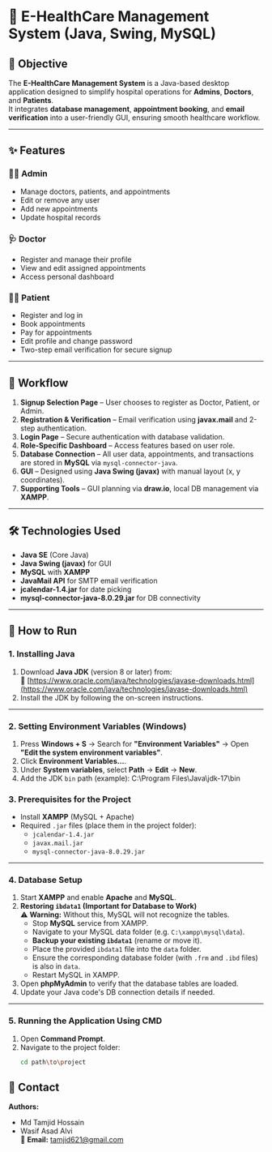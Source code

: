 # 🏥 E-HealthCare Management System (Java, Swing, MySQL)

## 📌 Objective
The **E-HealthCare Management System** is a Java-based desktop application designed to simplify hospital operations for **Admins**, **Doctors**, and **Patients**.  
It integrates **database management**, **appointment booking**, and **email verification** into a user-friendly GUI, ensuring smooth healthcare workflow.

---

## ✨ Features

### 👨‍💼 Admin
- Manage doctors, patients, and appointments
- Edit or remove any user
- Add new appointments
- Update hospital records

### 🩺 Doctor
- Register and manage their profile
- View and edit assigned appointments
- Access personal dashboard

### 👨‍⚕️ Patient
- Register and log in
- Book appointments
- Pay for appointments
- Edit profile and change password
- Two-step email verification for secure signup

---

## 🔄 Workflow
1. **Signup Selection Page** – User chooses to register as Doctor, Patient, or Admin.
2. **Registration & Verification** – Email verification using **javax.mail** and 2-step authentication.
3. **Login Page** – Secure authentication with database validation.
4. **Role-Specific Dashboard** – Access features based on user role.
5. **Database Connection** – All user data, appointments, and transactions are stored in **MySQL** via `mysql-connector-java`.
6. **GUI** – Designed using **Java Swing (javax)** with manual layout (x, y coordinates).
7. **Supporting Tools** – GUI planning via **draw.io**, local DB management via **XAMPP**.

---

## 🛠 Technologies Used
- **Java SE** (Core Java)
- **Java Swing (javax)** for GUI
- **MySQL** with **XAMPP**
- **JavaMail API** for SMTP email verification
- **jcalendar-1.4.jar** for date picking
- **mysql-connector-java-8.0.29.jar** for DB connectivity

---

## 🚀 How to Run

### **1. Installing Java**
1. Download **Java JDK** (version 8 or later) from:  
   🔗 [https://www.oracle.com/java/technologies/javase-downloads.html](https://www.oracle.com/java/technologies/javase-downloads.html)
2. Install the JDK by following the on-screen instructions.

---

### **2. Setting Environment Variables (Windows)**
1. Press **Windows + S** → Search for **"Environment Variables"** → Open **"Edit the system environment variables"**.
2. Click **Environment Variables…**.
3. Under **System variables**, select **Path** → **Edit** → **New**.
4. Add the JDK `bin` path (example):  C:\Program Files\Java\jdk-17\bin
   
### **3. Prerequisites for the Project**
- Install **XAMPP** (MySQL + Apache)
- Required `.jar` files (place them in the project folder):
  - `jcalendar-1.4.jar`
  - `javax.mail.jar`
  - `mysql-connector-java-8.0.29.jar`

---

### **4. Database Setup**
1. Start **XAMPP** and enable **Apache** and **MySQL**.
2. **Restoring `ibdata1` (Important for Database to Work)**  
   ⚠ **Warning:** Without this, MySQL will not recognize the tables.  
   - Stop **MySQL** service from XAMPP.  
   - Navigate to your MySQL data folder (e.g. `C:\xampp\mysql\data`).  
   - **Backup your existing `ibdata1`** (rename or move it).  
   - Place the provided `ibdata1` file into the `data` folder.  
   - Ensure the corresponding database folder (with `.frm` and `.ibd` files) is also in `data`.  
   - Restart MySQL in XAMPP.
3. Open **phpMyAdmin** to verify that the database tables are loaded.
4. Update your Java code's DB connection details if needed.

---

### **5. Running the Application Using CMD**
1. Open **Command Prompt**.
2. Navigate to the project folder:
   ```bash
   cd path\to\project
   
## 📩 Contact
**Authors:**
- Md Tamjid Hossain  
- Wasif Asad Alvi  
📧 **Email:** tamjid621@gmail.com

